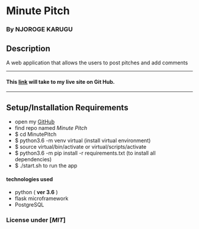 # Minute Pitch

### By **NJOROGE KARUGU**

## Description
A web application that allows the users to post pitches and add comments 

---

#### This [link](https://github.com/6UK/Pitch) will take to my live site on Git Hub.

---

## Setup/Installation Requirements

* open my [GitHub](https://github.com/6UK/Pitch)
* find repo named *Minute Pitch*
* $ cd MinutePitch
* $ python3.6 -m venv virtual (install virtual environment)
* $ source virtual/bin/activate or virtual/scripts/activate
* $ python3.6 -m pip install -r requirements.txt (to install all dependencies)
* $ ./start.sh to run the app

#### technologies used 
* python ( **ver 3.6** )
* flask microframework
* PostgreSQL


### License under [***MIT***]

